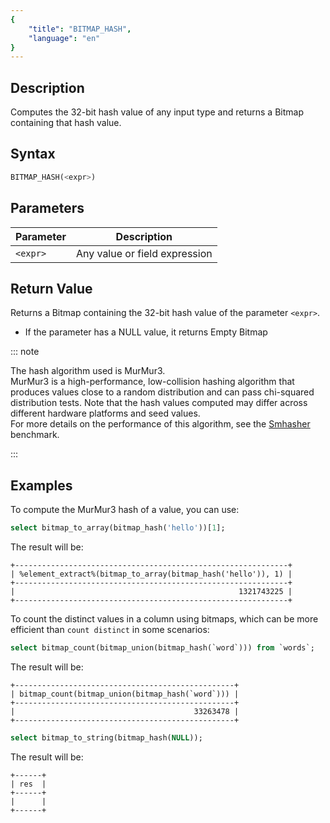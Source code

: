 ```yaml
---
{
    "title": "BITMAP_HASH",
    "language": "en"
}
---
```


## Description

Computes the 32-bit hash value of any input type and returns a Bitmap containing that hash value.

## Syntax

```sql
BITMAP_HASH(<expr>)
```

## Parameters

| Parameter | Description           |
|-----------|-----------------------|
| `<expr>`  | Any value or field expression |

## Return Value

Returns a Bitmap containing the 32-bit hash value of the parameter `<expr>`.
- If the parameter has a NULL value, it returns Empty Bitmap

::: note

The hash algorithm used is MurMur3.  
MurMur3 is a high-performance, low-collision hashing algorithm that produces values close to a random distribution and can pass chi-squared distribution tests. Note that the hash values computed may differ across different hardware platforms and seed values.  
For more details on the performance of this algorithm, see the [Smhasher](http://rurban.github.io/smhasher/) benchmark.

:::

## Examples

To compute the MurMur3 hash of a value, you can use:

```sql
select bitmap_to_array(bitmap_hash('hello'))[1];
```

The result will be:

```text
+-------------------------------------------------------------+
| %element_extract%(bitmap_to_array(bitmap_hash('hello')), 1) |
+-------------------------------------------------------------+
|                                                  1321743225 |
+-------------------------------------------------------------+
```

To count the distinct values in a column using bitmaps, which can be more efficient than `count distinct` in some scenarios:

```sql
select bitmap_count(bitmap_union(bitmap_hash(`word`))) from `words`;
```

The result will be:

```text
+-------------------------------------------------+
| bitmap_count(bitmap_union(bitmap_hash(`word`))) |
+-------------------------------------------------+
|                                        33263478 |
+-------------------------------------------------+
```

```sql
select bitmap_to_string(bitmap_hash(NULL));
```

The result will be:

```text
+------+
| res  |
+------+
|      |
+------+
```
